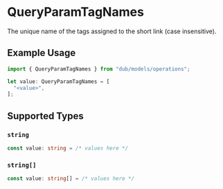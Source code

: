 # QueryParamTagNames

The unique name of the tags assigned to the short link (case insensitive).

## Example Usage

```typescript
import { QueryParamTagNames } from "dub/models/operations";

let value: QueryParamTagNames = [
  "<value>",
];
```

## Supported Types

### `string`

```typescript
const value: string = /* values here */
```

### `string[]`

```typescript
const value: string[] = /* values here */
```

